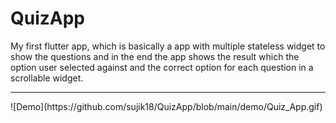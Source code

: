 # QuizApp
My first flutter app, which is basically a app with multiple stateless widget to show the questions and in the end the app shows the result which the option user selected against and the correct option for each question in a scrollable widget.
<hr>
![Demo](https://github.com/sujik18/QuizApp/blob/main/demo/Quiz_App.gif)
